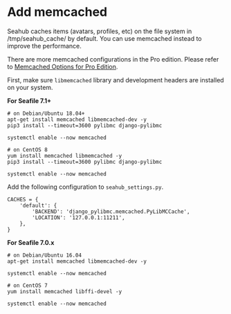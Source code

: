 # Add memcached

Seahub caches items (avatars, profiles, etc) on the file system in /tmp/seahub_cache/ by default. You can use memcached instead to improve the performance.

There are more memcached configurations in the Pro edition. Please refer to [Memcached Options for Pro Edition](../deploy_pro/memcached_options.md).

First, make sure `libmemcached` library and development headers are installed on your system.

**For Seafile 7.1+**

```
# on Debian/Ubuntu 18.04+
apt-get install memcached libmemcached-dev -y
pip3 install --timeout=3600 pylibmc django-pylibmc

systemctl enable --now memcached

```

```
# on CentOS 8
yum install memcached libmemcached -y
pip3 install --timeout=3600 pylibmc django-pylibmc﻿

systemctl enable --now memcached

```

Add the following configuration to `seahub_settings.py`.

```
CACHES = {
    'default': {
        'BACKEND': 'django_pylibmc.memcached.PyLibMCCache',
        'LOCATION': '127.0.0.1:11211',
    },
}

```


**For Seafile 7.0.x**

```
# on Debian/Ubuntu 16.04
apt-get install memcached libmemcached-dev -y

systemctl enable --now memcached

```

```
# on CentOS 7
yum install memcached libffi-devel -y

systemctl enable --now memcached

```

